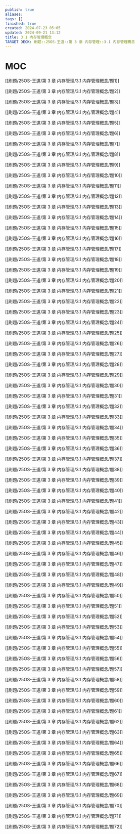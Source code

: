 ```yaml
---
publish: true
aliases: 
tags: []
finished: true
created: 2024-07-23 05:05
updated: 2024-09-21 13:12
title: 3.1 内存管理概念
TARGET DECK: 刷题::25OS-王道::第 3 章 内存管理::3.1 内存管理概念
---
```

# MOC

[[刷题/25OS-王道/第 3 章 内存管理/3.1 内存管理概念/题1]]

[[刷题/25OS-王道/第 3 章 内存管理/3.1 内存管理概念/题2]]

[[刷题/25OS-王道/第 3 章 内存管理/3.1 内存管理概念/题3]]

[[刷题/25OS-王道/第 3 章 内存管理/3.1 内存管理概念/题4]]

[[刷题/25OS-王道/第 3 章 内存管理/3.1 内存管理概念/题5]]

[[刷题/25OS-王道/第 3 章 内存管理/3.1 内存管理概念/题6]]

[[刷题/25OS-王道/第 3 章 内存管理/3.1 内存管理概念/题7]]

[[刷题/25OS-王道/第 3 章 内存管理/3.1 内存管理概念/题8]]

[[刷题/25OS-王道/第 3 章 内存管理/3.1 内存管理概念/题9]]

[[刷题/25OS-王道/第 3 章 内存管理/3.1 内存管理概念/题10]]

[[刷题/25OS-王道/第 3 章 内存管理/3.1 内存管理概念/题11]]

[[刷题/25OS-王道/第 3 章 内存管理/3.1 内存管理概念/题12]]

[[刷题/25OS-王道/第 3 章 内存管理/3.1 内存管理概念/题13]]

[[刷题/25OS-王道/第 3 章 内存管理/3.1 内存管理概念/题14]]

[[刷题/25OS-王道/第 3 章 内存管理/3.1 内存管理概念/题15]]

[[刷题/25OS-王道/第 3 章 内存管理/3.1 内存管理概念/题16]]

[[刷题/25OS-王道/第 3 章 内存管理/3.1 内存管理概念/题17]]

[[刷题/25OS-王道/第 3 章 内存管理/3.1 内存管理概念/题18]]

[[刷题/25OS-王道/第 3 章 内存管理/3.1 内存管理概念/题19]]

[[刷题/25OS-王道/第 3 章 内存管理/3.1 内存管理概念/题20]]

[[刷题/25OS-王道/第 3 章 内存管理/3.1 内存管理概念/题21]]

[[刷题/25OS-王道/第 3 章 内存管理/3.1 内存管理概念/题22]]

[[刷题/25OS-王道/第 3 章 内存管理/3.1 内存管理概念/题23]]

[[刷题/25OS-王道/第 3 章 内存管理/3.1 内存管理概念/题24]]

[[刷题/25OS-王道/第 3 章 内存管理/3.1 内存管理概念/题25]]

[[刷题/25OS-王道/第 3 章 内存管理/3.1 内存管理概念/题26]]

[[刷题/25OS-王道/第 3 章 内存管理/3.1 内存管理概念/题27]]

[[刷题/25OS-王道/第 3 章 内存管理/3.1 内存管理概念/题28]]

[[刷题/25OS-王道/第 3 章 内存管理/3.1 内存管理概念/题29]]

[[刷题/25OS-王道/第 3 章 内存管理/3.1 内存管理概念/题30]]

[[刷题/25OS-王道/第 3 章 内存管理/3.1 内存管理概念/题31]]

[[刷题/25OS-王道/第 3 章 内存管理/3.1 内存管理概念/题32]]

[[刷题/25OS-王道/第 3 章 内存管理/3.1 内存管理概念/题33]]

[[刷题/25OS-王道/第 3 章 内存管理/3.1 内存管理概念/题34]]

[[刷题/25OS-王道/第 3 章 内存管理/3.1 内存管理概念/题35]]

[[刷题/25OS-王道/第 3 章 内存管理/3.1 内存管理概念/题36]]

[[刷题/25OS-王道/第 3 章 内存管理/3.1 内存管理概念/题37]]

[[刷题/25OS-王道/第 3 章 内存管理/3.1 内存管理概念/题38]]

[[刷题/25OS-王道/第 3 章 内存管理/3.1 内存管理概念/题39]]

[[刷题/25OS-王道/第 3 章 内存管理/3.1 内存管理概念/题40]]

[[刷题/25OS-王道/第 3 章 内存管理/3.1 内存管理概念/题41]]

[[刷题/25OS-王道/第 3 章 内存管理/3.1 内存管理概念/题42]]

[[刷题/25OS-王道/第 3 章 内存管理/3.1 内存管理概念/题43]]

[[刷题/25OS-王道/第 3 章 内存管理/3.1 内存管理概念/题44]]

[[刷题/25OS-王道/第 3 章 内存管理/3.1 内存管理概念/题45]]

[[刷题/25OS-王道/第 3 章 内存管理/3.1 内存管理概念/题46]]

[[刷题/25OS-王道/第 3 章 内存管理/3.1 内存管理概念/题47]]

[[刷题/25OS-王道/第 3 章 内存管理/3.1 内存管理概念/题48]]

[[刷题/25OS-王道/第 3 章 内存管理/3.1 内存管理概念/题49]]

[[刷题/25OS-王道/第 3 章 内存管理/3.1 内存管理概念/题50]]

[[刷题/25OS-王道/第 3 章 内存管理/3.1 内存管理概念/题51]]

[[刷题/25OS-王道/第 3 章 内存管理/3.1 内存管理概念/题52]]

[[刷题/25OS-王道/第 3 章 内存管理/3.1 内存管理概念/题53]]

[[刷题/25OS-王道/第 3 章 内存管理/3.1 内存管理概念/题54]]

[[刷题/25OS-王道/第 3 章 内存管理/3.1 内存管理概念/题55]]

[[刷题/25OS-王道/第 3 章 内存管理/3.1 内存管理概念/题56]]

[[刷题/25OS-王道/第 3 章 内存管理/3.1 内存管理概念/题57]]

[[刷题/25OS-王道/第 3 章 内存管理/3.1 内存管理概念/题58]]

[[刷题/25OS-王道/第 3 章 内存管理/3.1 内存管理概念/题59]]

[[刷题/25OS-王道/第 3 章 内存管理/3.1 内存管理概念/题60]]

[[刷题/25OS-王道/第 3 章 内存管理/3.1 内存管理概念/题61]]

[[刷题/25OS-王道/第 3 章 内存管理/3.1 内存管理概念/题62]]

[[刷题/25OS-王道/第 3 章 内存管理/3.1 内存管理概念/题63]]

[[刷题/25OS-王道/第 3 章 内存管理/3.1 内存管理概念/题64]]

[[刷题/25OS-王道/第 3 章 内存管理/3.1 内存管理概念/题65]]

[[刷题/25OS-王道/第 3 章 内存管理/3.1 内存管理概念/题66]]

[[刷题/25OS-王道/第 3 章 内存管理/3.1 内存管理概念/题67]]

[[刷题/25OS-王道/第 3 章 内存管理/3.1 内存管理概念/题68]]

[[刷题/25OS-王道/第 3 章 内存管理/3.1 内存管理概念/题69]]

[[刷题/25OS-王道/第 3 章 内存管理/3.1 内存管理概念/题70]]

[[刷题/25OS-王道/第 3 章 内存管理/3.1 内存管理概念/题71]]

[[刷题/25OS-王道/第 3 章 内存管理/3.1 内存管理概念/题72]]

